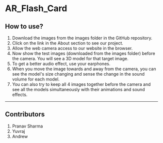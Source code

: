 # AR_Flash_Card

## How to use?
1.	Download the images from the images folder in the GitHub repository.
2.	Click on the link in the About section to see our project.
3.	Allow the web camera access to our website in the browser.
4.	Now show the test images (downloaded from the images folder) before the camera. You will see a 3D model for that target image.
5.	To get a better audio effect, use your earphones.
6.	When you move the image towards and away from the camera, you can see the model's size changing and sense the change in the sound volume for each model.
7.	You can also try to keep all 4 images together before the camera and see all the models simultaneously with their animations and sound effects.

---
## Contributors
  1. Pranav Sharma
  2. Yuvraj
  3. Andrew
